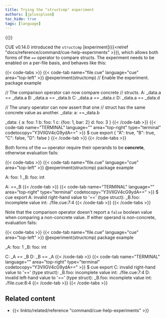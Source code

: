 ```yaml
---
title: Trying the "structcmp" experiment
authors: [jpluscplusm]
toc_hide: true
tags: [language]
---
```

{{<sidenote text="Requires CUE v0.14.0 or later">}}

CUE v0.14.0 introduced the `structcmp`
[experiment]({{<relref "docs/reference/command/cue-help-experiments" >}}),
which allows both forms of the `==` operator to compare structs.
The experiment needs to be enabled on a per-file basis, and behaves like this:

{{< code-tabs >}}
{{< code-tab name="file.cue" language="cue" area="top-left" >}}
@experiment(structcmp) // Enable the experiment.
package example

// The comparison operator can now compare concrete
// structs.
A: _data.a == _data.a
B: _data.a == _data.b
C: _data.a == _data.c
D: _data.a == _data.d

// The unary operator can now assert that one
// struct has the same concrete value as another.
_data: a: ==_data.b

_data: {
	a: foo: 1
	b: foo: 1
	c: {foo: 1, bar: 2}
	d: foo: 3
}
{{< /code-tab >}}
{{< code-tab name="TERMINAL" language="" area="top-right" type="terminal" codetocopy="Y3VlIGV4cG9ydA==" >}}
$ cue export
{
    "A": true,
    "B": true,
    "C": false,
    "D": false
}
{{< /code-tab >}}
{{< /code-tabs >}}

Both forms of the `==` operator require their operands to be **concrete**,
otherwise evaluation fails:

{{< code-tabs >}}
{{< code-tab name="file.cue" language="cue" area="top-left" >}}
@experiment(structcmp)
package example

A: foo:  1
_B: foo: int

A: ==_B
{{< /code-tab >}}
{{< code-tab name="TERMINAL" language="" area="top-right" type="terminal" codetocopy="Y3VlIGV4cG9ydA==" >}}
$ cue export
A: invalid right-hand value to '==' (type struct): _B.foo: incomplete value int:
    ./file.cue:7:4
{{< /code-tab >}}
{{< /code-tabs >}}

Note that the comparison operator doesn't report a `false` boolean value when
comparing a non-concrete value.
If either operand is non-concrete, evaluation fails:

{{< code-tabs >}}
{{< code-tab name="file.cue" language="cue" area="top-left" >}}
@experiment(structcmp)
package example

_A: foo: 1
_B: foo: int

C: _A == _B
D: _B == _A
{{< /code-tab >}}
{{< code-tab name="TERMINAL" language="" area="top-right" type="terminal" codetocopy="Y3VlIGV4cG9ydA==" >}}
$ cue export
C: invalid right-hand value to '==' (type struct): _B.foo: incomplete value int:
    ./file.cue:7:4
D: invalid left-hand value to '==' (type struct): _B.foo: incomplete value int:
    ./file.cue:8:4
{{< /code-tab >}}
{{< /code-tabs >}}

## Related content

- {{< linkto/related/reference "command/cue-help-experiments" >}}
